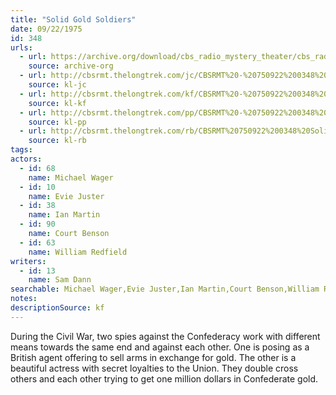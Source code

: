 ```yaml
---
title: "Solid Gold Soldiers"
date: 09/22/1975
id: 348
urls: 
  - url: https://archive.org/download/cbs_radio_mystery_theater/cbs_radio_mystery_theater-0301-0350.zip/cbs_radio_mystery_theater-0301-0350%2Fcbsrmt_0348_solid_gold_soldiers.mp3
    source: archive-org
  - url: http://cbsrmt.thelongtrek.com/jc/CBSRMT%20-%20750922%200348%20Solid%20Gold%20Soldiers%20vbr%20oz_jc.mp3
    source: kl-jc
  - url: http://cbsrmt.thelongtrek.com/kf/CBSRMT%20-%20750922%200348%20Solid%20Gold%20Soldiers_kf.mp3
    source: kl-kf
  - url: http://cbsrmt.thelongtrek.com/pp/CBSRMT%20-%20750922%200348%20Solid%20Gold%20Soldiers_pp.mp3
    source: kl-pp
  - url: http://cbsrmt.thelongtrek.com/rb/CBSRMT%20750922%200348%20Solid%20Gold%20Soldiers_wuwm%20recorded%207_4_76.mp3
    source: kl-rb
tags: 
actors:  
  - id: 68
    name: Michael Wager  
  - id: 10
    name: Evie Juster  
  - id: 38
    name: Ian Martin  
  - id: 90
    name: Court Benson  
  - id: 63
    name: William Redfield
writers:  
  - id: 13
    name: Sam Dann
searchable: Michael Wager,Evie Juster,Ian Martin,Court Benson,William Redfield Sam Dann
notes: 
descriptionSource: kf
---
```

During the Civil War, two spies against the Confederacy work with different means towards the same end and against each other. One is posing as a British agent offering to sell arms in exchange for gold. The other is a beautiful actress with secret loyalties to the Union. They double cross others and each other trying to get one million dollars in Confederate gold.